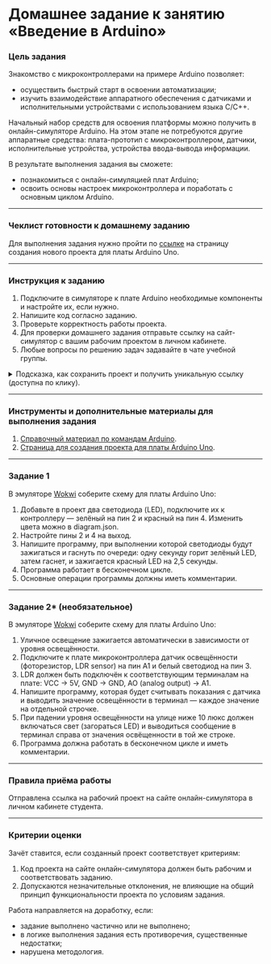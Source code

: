# Домашнее задание к занятию «Введение в Arduino»

### Цель задания

Знакомство с микроконтроллерами на примере Arduino позволяет:

- осуществить быстрый старт в освоении автоматизации; 
- изучить взаимодействие аппаратного обеспечения с датчиками и исполнительными устройствами с использованием языка C/C++.

Начальный набор средств для освоения платформы можно получить в онлайн-симуляторе Arduino. На этом этапе не потребуются другие аппаратные средства: плата-прототип с микроконтроллером, датчики, исполнительные устройства, устройства ввода-вывода информации. 

В результате выполнения задания вы сможете:

- познакомиться с онлайн-симуляцией плат Arduino;
- освоить основы настроек микроконтроллера и поработать с основным циклом Arduino.

------

### Чеклист готовности к домашнему заданию

Для выполнения задания нужно пройти по [ссылке](https://wokwi.com/projects/new/arduino-uno) на страницу создания нового проекта для платы Arduino Uno.

------

### Инструкция к заданию

1. Подключите в симуляторе к плате Arduino необходимые компоненты и настройте их, если нужно.
2. Напишите код согласно заданию.
3. Проверьте корректность работы проекта.
4. Для проверки домашнего задания отправьте ссылку на сайт-симулятор с вашим рабочим проектом в личном кабинете.
5. Любые вопросы по решению задач задавайте в чате учебной группы.

<details>
  <summary> Подсказка, как сохранить проект и получить уникальную ссылку (доступна по клику).</summary>

1. Нажмите «Save a copy» — выпадающий список рядом с кнопкой «Save» и с дискетой.
2. Ваш проект будет сохранён, как новый, а в адресной строке браузера будет строка вида https://wokwi.com/projects/335536327066911316 (пример).
3. Важно, чтобы у адресной строки был адрес с множеством цифр на конце.
4. Теперь сохранение изменений в текущем проекте можно производить нажатием на кнопку «Save». Сохранить текущий проект, как новый, можно только через «Save a copy».
5. Перед отправкой ссылки на проект преподавателю не забудьте проверить, что ссылка работает, открыв её в новом окне браузера.


  
</details>

------

### Инструменты и дополнительные материалы для выполнения задания

1. [Справочный материал по командам Arduino](https://alexgyver.ru/lessons/arduino-reference/).
2. [Страница для создания проекта для платы Arduino Uno](https://wokwi.com/projects/new/arduino-uno).

------

### Задание 1

В эмуляторе [Wokwi](https://wokwi.com) соберите схему для платы Arduino Uno:

1. Добавьте в проект два светодиода (LED), подключите их к контроллеру — зелёный на пин 2 и красный на пин 4. Изменить цвета можно в diagram.json.
2. Настройте пины 2 и 4 на выход.
3. Напишите программу, при выполнении которой светодиоды будут зажигаться и гаснуть по очереди: одну секунду горит зелёный LED, затем гаснет, и зажигается красный LED на 2,5 секунды.
4. Программа работает в бесконечном цикле.
5. Основные операции программы должны иметь комментарии.

------

### Задание 2* (необязательное)

В эмуляторе [Wokwi](https://wokwi.com) соберите схему для платы Arduino Uno:

1. Уличное освещение зажигается автоматически в зависимости от уровня освещённости.
2. Подключите к плате микроконтроллера датчик освещённости (фоторезистор, LDR sensor) на пин A1 и белый светодиод на пин 3.
3. LDR должен быть подключён к соответствующим терминалам на плате: VCC → 5V, GND → GND, AO (analog output) → A1.
4. Напишите программу, которая будет считывать показания с датчика и выводить значение освещённости в терминал — каждое значение на отдельной строчке.
5. При падении уровня освещённости на улице ниже 10 люкс должен включаться свет (загораться LED) и выводиться сообщение в терминал справа от значения освёщенности в той же строке.
6. Программа должна работать в бесконечном цикле и иметь комментарии.

------

### Правила приёма работы

Отправлена ссылка на рабочий проект на сайте онлайн-симулятора в личном кабинете студента.

------

### Критерии оценки

Зачёт ставится, если созданный проект соответствует критериям:

1. Код проекта на сайте онлайн-симулятора должен быть рабочим и соответствовать заданию.
2. Допускаются незначительные отклонения, не влияющие на общий принцип функциональности проекта по условиям задания.

Работа направляется на доработку, если: 

- задание выполнено частично или не выполнено;
- в логике выполнения задания есть противоречия, существенные недостатки;
- нарушена методология.
